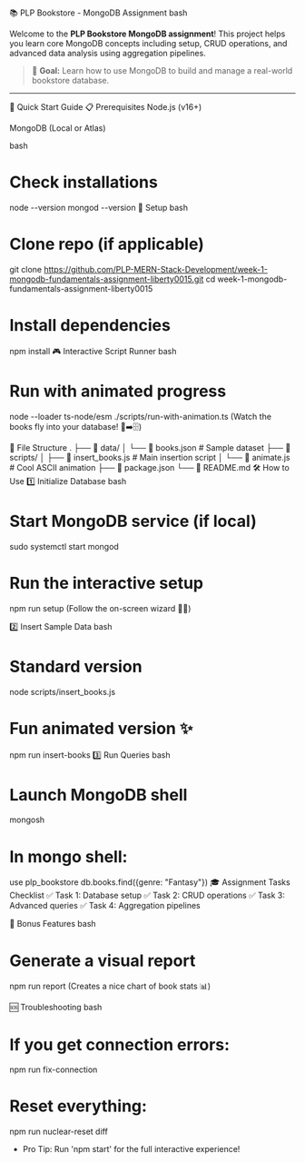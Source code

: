 📚 PLP Bookstore - MongoDB Assignment
bash


Welcome to the **PLP Bookstore MongoDB assignment**! This project helps you learn core MongoDB concepts including setup, CRUD operations, and advanced data analysis using aggregation pipelines.

> 🚀 **Goal:** Learn how to use MongoDB to build and manage a real-world bookstore database.

---

🚀 Quick Start Guide
📋 Prerequisites
Node.js (v16+)

MongoDB (Local or Atlas)

bash
# Check installations
node --version
mongod --version
🔧 Setup
bash
# Clone repo (if applicable)
git clone https://github.com/PLP-MERN-Stack-Development/week-1-mongodb-fundamentals-assignment-liberty0015.git
cd week-1-mongodb-fundamentals-assignment-liberty0015

# Install dependencies
npm install
🎮 Interactive Script Runner
bash
# Run with animated progress
node --loader ts-node/esm ./scripts/run-with-animation.ts
(Watch the books fly into your database! 📖➡️🗄️)

📂 File Structure
.
├── 📁 data/
│   └── 📄 books.json          # Sample dataset
├── 📁 scripts/
│   ├── 📄 insert_books.js     # Main insertion script
│   └── 📄 animate.js          # Cool ASCII animation
├── 📄 package.json
└── 📄 README.md
🛠️ How to Use
1️⃣ Initialize Database
bash
# Start MongoDB service (if local)
sudo systemctl start mongod

# Run the interactive setup
npm run setup
(Follow the on-screen wizard 🧙‍♂️)

2️⃣ Insert Sample Data
bash
# Standard version
node scripts/insert_books.js

# Fun animated version ✨
npm run insert-books
3️⃣ Run Queries
bash
# Launch MongoDB shell
mongosh

# In mongo shell:
use plp_bookstore
db.books.find({genre: "Fantasy"})
🎓 Assignment Tasks Checklist
✅ Task 1: Database setup
✅ Task 2: CRUD operations
✅ Task 3: Advanced queries
✅ Task 4: Aggregation pipelines

🌟 Bonus Features
bash
# Generate a visual report
npm run report
(Creates a nice chart of book stats 📊)

🆘 Troubleshooting
bash
# If you get connection errors:
npm run fix-connection

# Reset everything:
npm run nuclear-reset
diff
+ Pro Tip: Run 'npm start' for the full interactive experience!

